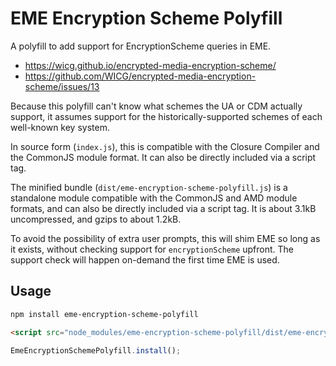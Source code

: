 # EME Encryption Scheme Polyfill

A polyfill to add support for EncryptionScheme queries in EME.

 - https://wicg.github.io/encrypted-media-encryption-scheme/
 - https://github.com/WICG/encrypted-media-encryption-scheme/issues/13

Because this polyfill can't know what schemes the UA or CDM actually support,
it assumes support for the historically-supported schemes of each well-known
key system.

In source form (`index.js`), this is compatible with the Closure Compiler and
the CommonJS module format.  It can also be directly included via a script tag.

The minified bundle (`dist/eme-encryption-scheme-polyfill.js`) is a standalone
module compatible with the CommonJS and AMD module formats, and can also be
directly included via a script tag.  It is about 3.1kB uncompressed, and gzips
to about 1.2kB.

To avoid the possibility of extra user prompts, this will shim EME so long as
it exists, without checking support for `encryptionScheme` upfront.  The
support check will happen on-demand the first time EME is used.


## Usage

```sh
npm install eme-encryption-scheme-polyfill
```

```html
<script src="node_modules/eme-encryption-scheme-polyfill/dist/eme-encryption-scheme-polyfill.js"></script>
```

```js
EmeEncryptionSchemePolyfill.install();
```
